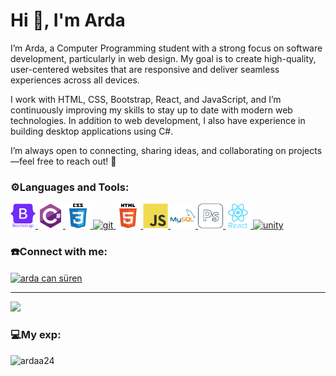 <h1>Hi 👋, I'm Arda</h1>
<p>I’m Arda, a Computer Programming student with a strong focus on software development, particularly in web design. My goal is to create high-quality, user-centered websites that are responsive and deliver seamless experiences across all devices.

I work with HTML, CSS, Bootstrap, React, and JavaScript, and I’m continuously improving my skills to stay up to date with modern web technologies. In addition to web development, I also have experience in building desktop applications using C#.

I’m always open to connecting, sharing ideas, and collaborating on projects—feel free to reach out! 💪</p>

<h3 align="left">⚙️Languages and Tools:</h3>
<p align="left"> <a href="https://getbootstrap.com" target="_blank" rel="noreferrer"> <img src="https://raw.githubusercontent.com/devicons/devicon/master/icons/bootstrap/bootstrap-plain-wordmark.svg" alt="bootstrap" width="40" height="40"/> </a> <a href="https://www.w3schools.com/cs/" target="_blank" rel="noreferrer"> <img src="https://raw.githubusercontent.com/devicons/devicon/master/icons/csharp/csharp-original.svg" alt="csharp" width="40" height="40"/> </a> <a href="https://www.w3schools.com/css/" target="_blank" rel="noreferrer"> <img src="https://raw.githubusercontent.com/devicons/devicon/master/icons/css3/css3-original-wordmark.svg" alt="css3" width="40" height="40"/> </a> <a href="https://git-scm.com/" target="_blank" rel="noreferrer"> <img src="https://www.vectorlogo.zone/logos/git-scm/git-scm-icon.svg" alt="git" width="40" height="40"/> </a> <a href="https://www.w3.org/html/" target="_blank" rel="noreferrer"> <img src="https://raw.githubusercontent.com/devicons/devicon/master/icons/html5/html5-original-wordmark.svg" alt="html5" width="40" height="40"/> </a> <a href="https://developer.mozilla.org/en-US/docs/Web/JavaScript" target="_blank" rel="noreferrer"> <img src="https://raw.githubusercontent.com/devicons/devicon/master/icons/javascript/javascript-original.svg" alt="javascript" width="40" height="40"/> </a> <a href="https://www.mysql.com/" target="_blank" rel="noreferrer"> <img src="https://raw.githubusercontent.com/devicons/devicon/master/icons/mysql/mysql-original-wordmark.svg" alt="mysql" width="40" height="40"/> </a> <a href="https://www.photoshop.com/en" target="_blank" rel="noreferrer"> <img src="https://raw.githubusercontent.com/devicons/devicon/master/icons/photoshop/photoshop-line.svg" alt="photoshop" width="40" height="40"/> </a> <a href="https://reactjs.org/" target="_blank" rel="noreferrer"> <img src="https://raw.githubusercontent.com/devicons/devicon/master/icons/react/react-original-wordmark.svg" alt="react" width="40" height="40"/> </a> <a href="https://unity.com/" target="_blank" rel="noreferrer"> <img src="https://www.vectorlogo.zone/logos/unity3d/unity3d-icon.svg" alt="unity" width="40" height="40"/> </a> </p>


<h3 align="left">☎️Connect with me:</h3>
<p align="left">
<a href="https://linkedin.com/in/arda-can-süren-52605a314" target="blank"><img align="center" src="https://raw.githubusercontent.com/rahuldkjain/github-profile-readme-generator/master/src/images/icons/Social/linked-in-alt.svg" alt="arda can süren" height="30" width="40" /></a>
</p>






---
[![](https://visitcount.itsvg.in/api?id=Arda24&icon=0&color=0)](https://visitcount.itsvg.in)


<h3 align="left">💻My exp:</h3>
<p><img align="left" src="https://github-readme-stats.vercel.app/api/top-langs?username=Ardaa24&show_icons=true&locale=en&layout=compact](https://github-readme-stats.vercel.app/api/top-langs/?username=Ardaa24&theme=vue-dark&show_icons=true&hide_border=true&layout=compact" alt="ardaa24" /></p>


